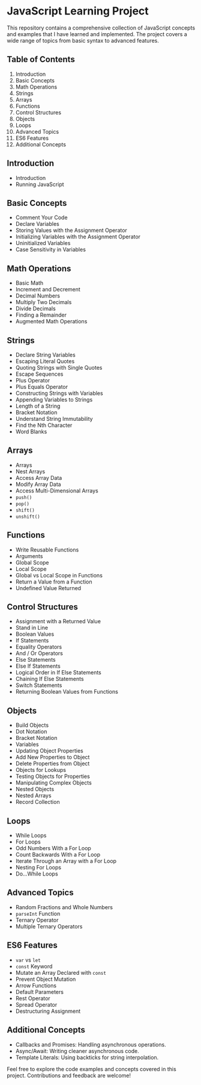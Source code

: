 # JavaScript Learning Project

This repository contains a comprehensive collection of JavaScript concepts and examples that I have learned and implemented. The project covers a wide range of topics from basic syntax to advanced features.

## Table of Contents

1. Introduction
2. Basic Concepts
3. Math Operations
4. Strings
5. Arrays
6. Functions
7. Control Structures
8. Objects
9. Loops
10. Advanced Topics
11. ES6 Features
12. Additional Concepts

## Introduction
- Introduction
- Running JavaScript

## Basic Concepts
- Comment Your Code
- Declare Variables
- Storing Values with the Assignment Operator
- Initializing Variables with the Assignment Operator
- Uninitialized Variables
- Case Sensitivity in Variables

## Math Operations
- Basic Math
- Increment and Decrement
- Decimal Numbers
- Multiply Two Decimals
- Divide Decimals
- Finding a Remainder
- Augmented Math Operations

## Strings
- Declare String Variables
- Escaping Literal Quotes
- Quoting Strings with Single Quotes
- Escape Sequences
- Plus Operator
- Plus Equals Operator
- Constructing Strings with Variables
- Appending Variables to Strings
- Length of a String
- Bracket Notation
- Understand String Immutability
- Find the Nth Character
- Word Blanks

## Arrays
- Arrays
- Nest Arrays
- Access Array Data
- Modify Array Data
- Access Multi-Dimensional Arrays
- `push()`
- `pop()`
- `shift()`
- `unshift()`


## Functions
- Write Reusable Functions
- Arguments
- Global Scope
- Local Scope
- Global vs Local Scope in Functions
- Return a Value from a Function
- Undefined Value Returned

## Control Structures
- Assignment with a Returned Value
- Stand in Line
- Boolean Values
- If Statements
- Equality Operators
- And / Or Operators
- Else Statements
- Else If Statements
- Logical Order in If Else Statements
- Chaining If Else Statements
- Switch Statements
- Returning Boolean Values from Functions


## Objects
- Build Objects
- Dot Notation
- Bracket Notation
- Variables
- Updating Object Properties
- Add New Properties to Object
- Delete Properties from Object
- Objects for Lookups
- Testing Objects for Properties
- Manipulating Complex Objects
- Nested Objects
- Nested Arrays
- Record Collection

## Loops
- While Loops
- For Loops
- Odd Numbers With a For Loop
- Count Backwards With a For Loop
- Iterate Through an Array with a For Loop
- Nesting For Loops
- Do...While Loops


## Advanced Topics
- Random Fractions and Whole Numbers
- `parseInt` Function
- Ternary Operator
- Multiple Ternary Operators

## ES6 Features
- `var` vs `let`
- `const` Keyword
- Mutate an Array Declared with `const`
- Prevent Object Mutation
- Arrow Functions
- Default Parameters
- Rest Operator
- Spread Operator
- Destructuring Assignment

## Additional Concepts
- Callbacks and Promises: Handling asynchronous operations.
- Async/Await: Writing cleaner asynchronous code.
- Template Literals: Using backticks for string interpolation.

Feel free to explore the code examples and concepts covered in this project. Contributions and feedback are welcome!



